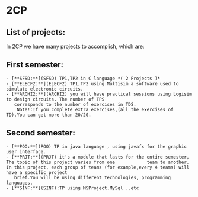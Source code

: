 # 2CP
## List of projects:
In 2CP we have many projects to accomplish, which are:
  ## First semester:
    - [**SFSD:**](SFSD) TP1,TP2 in C language *( 2 Projects )*
    - [**ELECF2:**](ELECF2) TP1,TP2 using Multisim a software used to simulate electronic circuits.
    - [**ARCHI2:**](ARCHI2) you will have practical sessions using Logisim to design circuits. The number of TPS 
       corresponds to the number of exercises in TDS.
        Note!:If you complete extra exercises,(all the exercises of TD).You can get more than 20/20.
       
   ## Second semester:    
    - [**POO:**](POO) TP in java language , using javafx for the graphic user interface.
    - [**PRJT:**](PRJT) it's a module that lasts for the entire semester, The topic of this project varies from one            team to another. In this project, each group of teams (for example,every 4 teams) will have a specific project 
       brief.You will be using different technologies, programming languages.
    - [**SINF:**](SINF):TP using MSProject,MySql ..etc 
       



